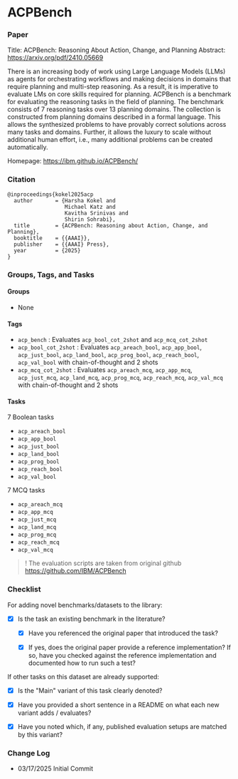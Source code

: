 # ACPBench

### Paper

Title: ACPBench: Reasoning About Action, Change, and Planning
Abstract: https://arxiv.org/pdf/2410.05669

There is an increasing body of work using Large Language Models (LLMs) as agents for orchestrating workflows and making decisions in domains that require planning and multi-step reasoning. As a result, it is imperative to evaluate LMs on core skills required for planning. ACPBench is a benchmark for evaluating the reasoning tasks in the field of planning. The benchmark consists of 7 reasoning tasks over 13 planning domains. The collection is constructed from planning domains described in a formal language. This allows the synthesized problems to have provably correct solutions across many tasks and domains. Further, it allows the luxury to scale without additional human effort, i.e., many additional problems can be created automatically.

Homepage: https://ibm.github.io/ACPBench/


### Citation

```
@inproceedings{kokel2025acp
  author       = {Harsha Kokel and
                  Michael Katz and
                  Kavitha Srinivas and
                  Shirin Sohrabi},
  title        = {ACPBench: Reasoning about Action, Change, and Planning},
  booktitle    = {{AAAI}},
  publisher    = {{AAAI} Press},
  year         = {2025}
}
```

### Groups, Tags, and Tasks

#### Groups

* None

#### Tags

* `acp_bench` : Evaluates `acp_bool_cot_2shot` and `acp_mcq_cot_2shot`
* `acp_bool_cot_2shot` : Evaluates `acp_areach_bool`, `acp_app_bool`, `acp_just_bool`, `acp_land_bool`, `acp_prog_bool`, `acp_reach_bool`, `acp_val_bool` with chain-of-thought and 2 shots
* `acp_mcq_cot_2shot` : Evaluates `acp_areach_mcq`, `acp_app_mcq`, `acp_just_mcq`, `acp_land_mcq`, `acp_prog_mcq`, `acp_reach_mcq`, `acp_val_mcq`  with chain-of-thought and 2 shots

#### Tasks

7 Boolean tasks
* `acp_areach_bool`
* `acp_app_bool`
* `acp_just_bool`
* `acp_land_bool`
* `acp_prog_bool`
* `acp_reach_bool`
* `acp_val_bool`

7 MCQ tasks
* `acp_areach_mcq`
* `acp_app_mcq`
* `acp_just_mcq`
* `acp_land_mcq`
* `acp_prog_mcq`
* `acp_reach_mcq`
* `acp_val_mcq`

> ! The evaluation scripts are taken from original github https://github.com/IBM/ACPBench


### Checklist

For adding novel benchmarks/datasets to the library:
* [x] Is the task an existing benchmark in the literature?
  * [x] Have you referenced the original paper that introduced the task?
  * [x] If yes, does the original paper provide a reference implementation? If so, have you checked against the reference implementation and documented how to run such a test?


If other tasks on this dataset are already supported:
* [x] Is the "Main" variant of this task clearly denoted?
* [x] Have you provided a short sentence in a README on what each new variant adds / evaluates?
* [x] Have you noted which, if any, published evaluation setups are matched by this variant?


### Change Log

* 03/17/2025 Initial Commit
